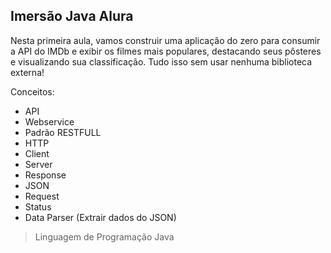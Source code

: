 ## Imersão Java Alura

Nesta primeira aula, vamos construir uma aplicação do zero para consumir a API do IMDb e exibir os filmes mais populares, destacando seus pôsteres e visualizando sua classificação. Tudo isso sem usar nenhuma biblioteca externa!

Conceitos:
- API
- Webservice
- Padrão RESTFULL
- HTTP
- Client
- Server
- Response
- JSON
- Request
- Status
- Data Parser (Extrair dados do JSON)

> Linguagem de Programação Java